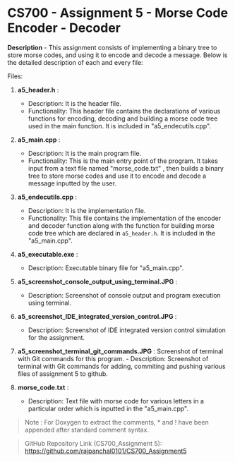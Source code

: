 # CS700 - Assignment 5 - Morse Code Encoder - Decoder

**Description** - This assignment consists of  implementing a binary tree to store morse codes, and using it to encode and decode a message. Below is the detailed description of  each and every file:

Files:

1. **a5_header.h** :
      - Description: It is the header file.
      - Functionality: This header file contains the declarations of  various functions for encoding, decoding and building a morse code tree used in the main function. It is included in "a5_endecutils.cpp".

2. **a5_main.cpp** :
      - Description: It is the main program file.
      - Functionality: This is the main entry point of the program. It takes input from a text file named "morse_code.txt" , then builds a binary tree to store morse codes and use it to encode and decode a message inputted by the user.

3. **a5_endecutils.cpp** : 
      - Description: It is the implementation file.
      - Functionality: This file contains the implementation of the encoder and decoder function along with the function for building morse code tree which are declared in `a5_header.h`. It is included in the "a5_main.cpp".

4. **a5_executable.exe** : 
      - Description: Executable binary file for "a5_main.cpp".

5. **a5_screenshot_console_output_using_terminal.JPG** : 
      - Description: Screenshot of console output and program execution using terminal.

6. **a5_screenshot_IDE_integrated_version_control.JPG** : 
      - Description: Screenshot of IDE integrated version control simulation for the assignment.

7. **a5_screenshot_terminal_git_commands.JPG** : Screenshot of terminal with Git commands for this program.
       - Description: Screenshot of terminal with Git commands for adding, commiting and pushing various files of  assignment 5 to github.

8. **morse_code.txt** : 
      - Description: Text file with morse code for various letters in a particular order which is inputted in the "a5_main.cpp".



>Note : For Doxygen to extract the comments, * and ! have been appended after standard comment syntax.


>GitHub Repository Link (CS700_Assignment 5): https://github.com/rajpanchal0101/CS700_Assignment5